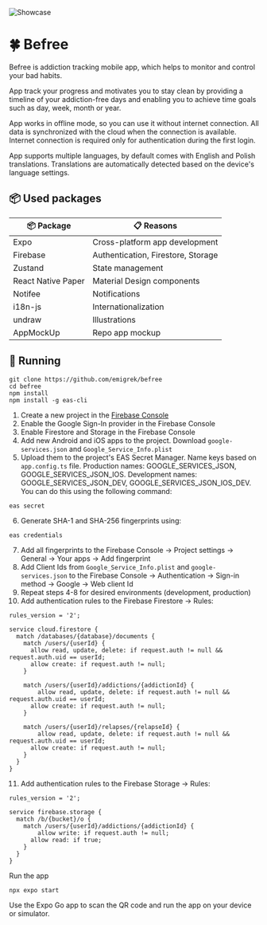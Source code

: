 ![Showcase](https://i.imgur.com/1E87GU6.png)

# 🍀 Befree

Befree is addiction tracking mobile app, which helps to monitor and control your bad habits.

App track your progress and motivates you to stay clean by providing a timeline of your addiction-free days and enabling you to achieve time goals such as day, week, month or year.

App works in offline mode, so you can use it without internet connection. All data is synchronized with the cloud when the connection is available. Internet connection is required only for authentication during the first login.

App supports multiple languages, by default comes with English and Polish translations. Translations are automatically detected based on the device's language settings.

## 📦 Used packages

| 📦 Package         | 📋 Reasons                         |
| ------------------ | ---------------------------------- |
| Expo               | Cross-platform app development     |
| Firebase           | Authentication, Firestore, Storage |
| Zustand            | State management                   |
| React Native Paper | Material Design components         |
| Notifee            | Notifications                      |
| i18n-js            | Internationalization               |
| undraw             | Illustrations                      |
| AppMockUp          | Repo app mockup                    |

## 🚀 Running

```
git clone https://github.com/emigrek/befree
cd befree
npm install
npm install -g eas-cli
```

1. Create a new project in the [Firebase Console](https://console.firebase.google.com/)
2. Enable the Google Sign-In provider in the Firebase Console
3. Enable Firestore and Storage in the Firebase Console
4. Add new Android and iOS apps to the project. Download `google-services.json` and `Google_Service_Info.plist`
5. Upload them to the project's EAS Secret Manager. Name keys based on `app.config.ts` file. Production names: GOOGLE_SERVICES_JSON, GOOGLE_SERVICES_JSON_IOS. Development names: GOOGLE_SERVICES_JSON_DEV, GOOGLE_SERVICES_JSON_IOS_DEV. You can do this using the following command:

```
eas secret
```

6. Generate SHA-1 and SHA-256 fingerprints using:

```
eas credentials
```

7. Add all fingerprints to the Firebase Console -> Project settings -> General -> Your apps -> Add fingerprint
8. Add Client Ids from `Google_Service_Info.plist` and `google-services.json` to the Firebase Console -> Authentication -> Sign-in method -> Google -> Web client Id
9. Repeat steps 4-8 for desired environments (development, production)
10. Add authentication rules to the Firebase Firestore -> Rules:

```
rules_version = '2';

service cloud.firestore {
  match /databases/{database}/documents {
    match /users/{userId} {
      allow read, update, delete: if request.auth != null && request.auth.uid == userId;
      allow create: if request.auth != null;
    }

    match /users/{userId}/addictions/{addictionId} {
    	allow read, update, delete: if request.auth != null && request.auth.uid == userId;
      allow create: if request.auth != null;
    }

    match /users/{userId}/relapses/{relapseId} {
    	allow read, update, delete: if request.auth != null && request.auth.uid == userId;
      allow create: if request.auth != null;
    }
  }
}
```

11. Add authentication rules to the Firebase Storage -> Rules:

```
rules_version = '2';

service firebase.storage {
  match /b/{bucket}/o {
    match /users/{userId}/addictions/{addictionId} {
     	allow write: if request.auth != null;
      allow read: if true;
    }
  }
}
```

Run the app

```
npx expo start
```

Use the Expo Go app to scan the QR code and run the app on your device or simulator.
